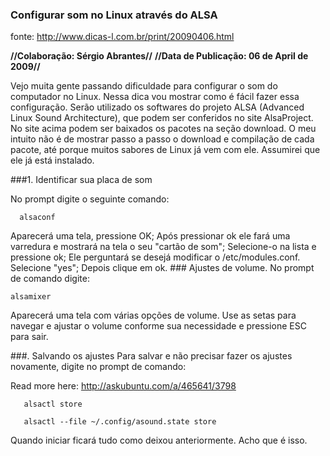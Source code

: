 
### Configurar som no Linux através do ALSA
fonte: http://www.dicas-l.com.br/print/20090406.html

**//Colaboração: Sérgio Abrantes//**
**//Data de Publicação: 06 de April de 2009//**

Vejo muita gente passando dificuldade para configurar o som do computador no
Linux. Nessa dica vou mostrar como é fácil fazer essa configuração.  Serão
utilizado os softwares do projeto ALSA (Advanced Linux Sound Architecture), que
podem ser conferidos no site AlsaProject.  No site acima podem ser baixados os
pacotes na seção download. O meu intuito não é de mostrar passo a passo o
download e compilação de cada pacote, até porque muitos sabores de Linux já vem
com ele. Assumirei que ele já está instalado.

###1. Identificar sua placa de som

No prompt digite o seguinte comando:

      alsaconf


Aparecerá uma tela, pressione OK; Após pressionar ok ele fará uma varredura e
mostrará na tela o seu "cartão de som"; Selecione-o na lista e pressione ok;
Ele perguntará se desejá modificar o /etc/modules.conf. Selecione "yes"; Depois
clique em ok.  ### Ajustes de volume.  No prompt de comando digite:

    alsamixer


Aparecerá uma tela com várias opções de volume. Use as setas para navegar e
ajustar o volume conforme sua necessidade e pressione ESC para sair.

###. Salvando os ajustes
Para salvar e não precisar fazer os ajustes novamente, digite no prompt de comando:

Read more here: http://askubuntu.com/a/465641/3798

       alsactl store

       alsactl --file ~/.config/asound.state store

Quando iniciar ficará tudo como deixou anteriormente.
Acho que é isso.
